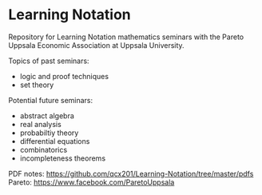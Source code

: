 # Learning Notation
Repository for Learning Notation mathematics seminars with the Pareto Uppsala Economic Association at Uppsala University.

Topics of past seminars:
* logic and proof techniques
* set theory

Potential future seminars:
* abstract algebra
* real analysis
* probabiltiy theory
* differential equations
* combinatorics
* incompleteness theorems

PDF notes: https://github.com/qcx201/Learning-Notation/tree/master/pdfs
Pareto: https://www.facebook.com/ParetoUppsala
